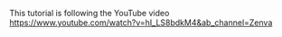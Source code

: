 This tutorial is following the YouTube video
https://www.youtube.com/watch?v=hI_LS8bdkM4&ab_channel=Zenva